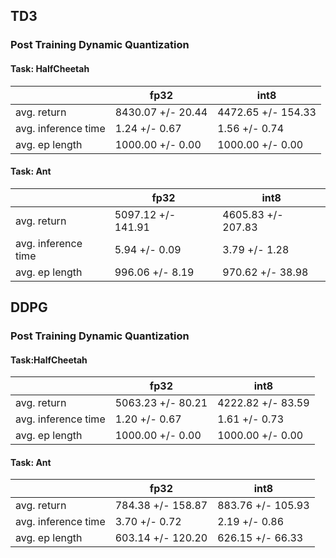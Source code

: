 ## TD3
### Post Training Dynamic Quantization

#### Task: HalfCheetah

|                     | fp32              | int8               |
|---------------------|-------------------|--------------------|
| avg. return         | 8430.07 +/- 20.44 | 4472.65 +/- 154.33 |
| avg. inference time | 1.24 +/- 0.67     | 1.56 +/- 0.74      |
| avg. ep length      | 1000.00 +/- 0.00  | 1000.00 +/- 0.00   |

#### Task: Ant

|                     | fp32               | int8               |
|---------------------|--------------------|--------------------|
| avg. return         | 5097.12 +/- 141.91 | 4605.83 +/- 207.83 |
| avg. inference time | 5.94 +/- 0.09      | 3.79 +/- 1.28      |
| avg. ep length      | 996.06 +/- 8.19    | 970.62 +/- 38.98   |


## DDPG
### Post Training Dynamic Quantization

#### Task:HalfCheetah

|                     | fp32               | int8               |
|---------------------|--------------------|--------------------|
| avg. return         | 5063.23 +/- 80.21  | 4222.82 +/- 83.59  |
| avg. inference time | 1.20 +/- 0.67      | 1.61 +/- 0.73      |
| avg. ep length      | 1000.00 +/- 0.00   | 1000.00 +/- 0.00  |

#### Task: Ant

|                     | fp32               | int8               |
|---------------------|--------------------|--------------------|
| avg. return         | 784.38 +/- 158.87  | 883.76 +/- 105.93  |
| avg. inference time | 3.70 +/- 0.72      | 2.19 +/- 0.86      |
| avg. ep length      | 603.14 +/- 120.20   | 626.15 +/- 66.33  |
